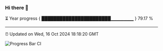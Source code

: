 ### Hi there 👋

⏳ Year progress { ███████████████████████▁▁▁▁▁▁▁ } 79.17 %

---

⏰ Updated on Wed, 16 Oct 2024 18:18:20 GMT

![Progress Bar CI](https://github.com/liununu/liununu/workflows/Progress%20Bar%20CI/badge.svg)
